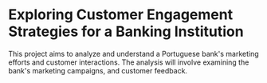 # Exploring Customer Engagement Strategies for a Banking Institution

This project aims to analyze and understand a Portuguese bank's marketing efforts and customer interactions. The analysis will involve examining the bank's marketing campaigns, and customer feedback. 

